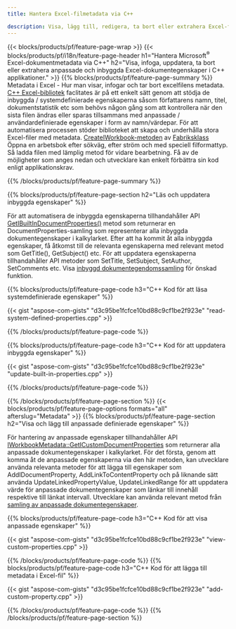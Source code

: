 ```yaml
---
title: Hantera Excel-filmetadata via C++

description: Visa, lägg till, redigera, ta bort eller extrahera Excel-filers metadata med hjälp av C++-biblioteket
---
```

{{< blocks/products/pf/feature-page-wrap >}}
{{< blocks/products/pf/i18n/feature-page-header h1="Hantera Microsoft<sup>&reg;</sup> Excel-dokumentmetadata via C++" h2="Visa, infoga, uppdatera, ta bort eller extrahera anpassade och inbyggda Excel-dokumentegenskaper i C++ applikationer." >}}
{{% blocks/products/pf/feature-page-summary %}}
Metadata i Excel - Hur man visar, infogar och tar bort excelfilens metadata. [C++ Excel-bibliotek](/cells/cpp/) faclitates är på ett enkelt sätt genom att stödja de inbyggda / systemdefinierade egenskaperna såsom författarens namn, titel, dokumentstatistik etc som behövs någon gång som att kontrollera när den sista filen ändras eller sparas tillsammans med anpassade / användardefinierade egenskaper i form av namn/värdepar. För att automatisera processen stöder biblioteket att skapa och underhålla stora Excel-filer med metadata. [CreateIWorkbook-metoden](https://reference.aspose.com/cells/cpp/class/aspose.cells.factory#a93f7282b976d2a001d44198dedaceee8) av [Fabriksklass](https://reference.aspose.com/cells/cpp/class/aspose.cells.factory) Öppna en arbetsbok efter sökväg, efter ström och med speciell filformattyp. Så ladda filen med lämplig metod för vidare bearbetning. Få av de möjligheter som anges nedan och utvecklare kan enkelt förbättra sin kod enligt applikationskrav. 
 
{{% /blocks/products/pf/feature-page-summary %}}

{{% blocks/products/pf/feature-page-section h2="Läs och uppdatera inbyggda egenskaper" %}}

För att automatisera de inbyggda egenskaperna tillhandahåller API [GetIBuiltInDocumentProperties()](https://reference.aspose.com/cells/cpp/class/aspose.cells.metadata.i_workbook_metadata) metod som returnerar en DocumentProperties-samling som representerar alla inbyggda dokumentegenskaper i kalkylarket. Efter att ha kommit åt alla inbyggda egenskaper, få åtkomst till de relevanta egenskaperna med relevant metod som GetTitle(), GetSubject() etc. För att uppdatera egenskaperna tillhandahåller API metoder som SetTitle, SetSubject, SetAuthor, SetComments etc. Visa [inbyggd dokumentegendomssamling](https://reference.aspose.com/cells/cpp/class/aspose.cells.properties.i_built_in_document_property_collection) för önskad funktion.

{{% blocks/products/pf/feature-page-code h3="C++ Kod för att läsa systemdefinierade egenskaper" %}}

{{< gist "aspose-com-gists" "d3c95be1fcfce10bd88c9cf1be2f923e" "read-system-defined-properties.cpp" >}}

{{% /blocks/products/pf/feature-page-code %}}

{{% blocks/products/pf/feature-page-code h3="C++ Kod för att uppdatera inbyggda egenskaper" %}}

{{< gist "aspose-com-gists" "d3c95be1fcfce10bd88c9cf1be2f923e" "update-built-in-properties.cpp" >}}

{{% /blocks/products/pf/feature-page-code %}}


{{% /blocks/products/pf/feature-page-section %}}
{{< blocks/products/pf/feature-page-options formats="all" afterslug="Metadata" >}}
{{% blocks/products/pf/feature-page-section h2="Visa och lägg till anpassade definierade egenskaper" %}}

För hantering av anpassade egenskaper tillhandahåller API [IWorkbookMetadata::GetICustomDocumentProperties](https://reference.aspose.com/cells/cpp/class/aspose.cells.metadata.i_workbook_metadata#a69f0226813ce18c03ebc13b8ca691e79) som returnerar alla anpassade dokumentegenskaper i kalkylarket. För det första, genom att komma åt de anpassade egenskaperna via den här metoden, kan utvecklare använda relevanta metoder för att lägga till egenskaper som AddIDocumentProperty, AddLinkToContentProperty och på liknande sätt använda UpdateLinkedPropertyValue, UpdateLinkedRange för att uppdatera värde för anpassade dokumentegenskaper som länkar till innehåll respektive till länkat intervall. Utvecklare kan använda relevant metod från [samling av anpassade dokumentegenskaper](https://reference.aspose.com/cells/cpp/class/aspose.cells.properties.i_custom_document_property_collection).

{{% blocks/products/pf/feature-page-code h3="C++ Kod för att visa anpassade egenskaper" %}}

{{< gist "aspose-com-gists" "d3c95be1fcfce10bd88c9cf1be2f923e" "view-custom-properties.cpp" >}}

{{% /blocks/products/pf/feature-page-code %}}
{{% blocks/products/pf/feature-page-code h3="C++ Kod för att lägga till metadata i Excel-fil" %}}

{{< gist "aspose-com-gists" "d3c95be1fcfce10bd88c9cf1be2f923e" "add-custom-property.cpp" >}}

{{% /blocks/products/pf/feature-page-code %}}
{{% /blocks/products/pf/feature-page-section %}}
